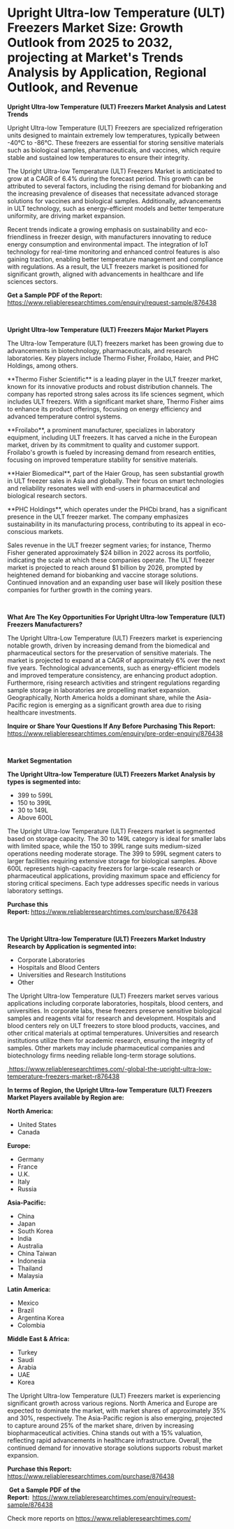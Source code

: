 <p><h1>Upright Ultra-low Temperature (ULT) Freezers Market Size: Growth Outlook from 2025 to 2032, projecting at Market's Trends Analysis by Application, Regional Outlook, and Revenue</h1></p><p><strong>Upright Ultra-low Temperature (ULT) Freezers Market Analysis and Latest Trends</strong></p>
<p><p>Upright Ultra-low Temperature (ULT) Freezers are specialized refrigeration units designed to maintain extremely low temperatures, typically between -40°C to -86°C. These freezers are essential for storing sensitive materials such as biological samples, pharmaceuticals, and vaccines, which require stable and sustained low temperatures to ensure their integrity.</p><p>The Upright Ultra-low Temperature (ULT) Freezers Market is anticipated to grow at a CAGR of 6.4% during the forecast period. This growth can be attributed to several factors, including the rising demand for biobanking and the increasing prevalence of diseases that necessitate advanced storage solutions for vaccines and biological samples. Additionally, advancements in ULT technology, such as energy-efficient models and better temperature uniformity, are driving market expansion.</p><p>Recent trends indicate a growing emphasis on sustainability and eco-friendliness in freezer design, with manufacturers innovating to reduce energy consumption and environmental impact. The integration of IoT technology for real-time monitoring and enhanced control features is also gaining traction, enabling better temperature management and compliance with regulations. As a result, the ULT freezers market is positioned for significant growth, aligned with advancements in healthcare and life sciences sectors.</p></p>
<p><strong>Get a Sample PDF of the Report:&nbsp;</strong> <a href="https://www.reliableresearchtimes.com/enquiry/request-sample/876438?utm_campaign=3137&utm_medium=2&utm_source=Github&utm_content=ia&utm_term=21032025&utm_id=upright-ultra-low-temperature-ult-freezers">https://www.reliableresearchtimes.com/enquiry/request-sample/876438</a></p>
<p>&nbsp;</p>
<p><strong>Upright Ultra-low Temperature (ULT) Freezers Major Market Players</strong></p>
<p><p>The Ultra-low Temperature (ULT) freezers market has been growing due to advancements in biotechnology, pharmaceuticals, and research laboratories. Key players include Thermo Fisher, Froilabo, Haier, and PHC Holdings, among others.</p><p>**Thermo Fisher Scientific** is a leading player in the ULT freezer market, known for its innovative products and robust distribution channels. The company has reported strong sales across its life sciences segment, which includes ULT freezers. With a significant market share, Thermo Fisher aims to enhance its product offerings, focusing on energy efficiency and advanced temperature control systems.</p><p>**Froilabo**, a prominent manufacturer, specializes in laboratory equipment, including ULT freezers. It has carved a niche in the European market, driven by its commitment to quality and customer support. Froilabo's growth is fueled by increasing demand from research entities, focusing on improved temperature stability for sensitive materials.</p><p>**Haier Biomedical**, part of the Haier Group, has seen substantial growth in ULT freezer sales in Asia and globally. Their focus on smart technologies and reliability resonates well with end-users in pharmaceutical and biological research sectors.</p><p>**PHC Holdings**, which operates under the PHCbi brand, has a significant presence in the ULT freezer market. The company emphasizes sustainability in its manufacturing process, contributing to its appeal in eco-conscious markets.</p><p>Sales revenue in the ULT freezer segment varies; for instance, Thermo Fisher generated approximately $24 billion in 2022 across its portfolio, indicating the scale at which these companies operate. The ULT freezer market is projected to reach around $1 billion by 2026, prompted by heightened demand for biobanking and vaccine storage solutions. Continued innovation and an expanding user base will likely position these companies for further growth in the coming years.</p></p>
<p>&nbsp;</p>
<p><strong>What Are The Key Opportunities For Upright Ultra-low Temperature (ULT) Freezers Manufacturers?</strong></p>
<p><p>The Upright Ultra-Low Temperature (ULT) Freezers market is experiencing notable growth, driven by increasing demand from the biomedical and pharmaceutical sectors for the preservation of sensitive materials. The market is projected to expand at a CAGR of approximately 6% over the next five years. Technological advancements, such as energy-efficient models and improved temperature consistency, are enhancing product adoption. Furthermore, rising research activities and stringent regulations regarding sample storage in laboratories are propelling market expansion. Geographically, North America holds a dominant share, while the Asia-Pacific region is emerging as a significant growth area due to rising healthcare investments.</p></p>
<p><strong>Inquire or Share Your Questions If Any Before Purchasing This Report:</strong> <a href="https://www.reliableresearchtimes.com/enquiry/pre-order-enquiry/876438?utm_campaign=3137&utm_medium=2&utm_source=Github&utm_content=ia&utm_term=21032025&utm_id=upright-ultra-low-temperature-ult-freezers">https://www.reliableresearchtimes.com/enquiry/pre-order-enquiry/876438</a></p>
<p>&nbsp;</p>
<p><strong>Market Segmentation</strong></p>
<p><strong>The Upright Ultra-low Temperature (ULT) Freezers Market Analysis by types is segmented into:</strong></p>
<p><ul><li>399 to 599L</li><li>150 to 399L</li><li>30 to 149L</li><li>Above 600L</li></ul></p>
<p><p>The Upright Ultra-low Temperature (ULT) Freezers market is segmented based on storage capacity. The 30 to 149L category is ideal for smaller labs with limited space, while the 150 to 399L range suits medium-sized operations needing moderate storage. The 399 to 599L segment caters to larger facilities requiring extensive storage for biological samples. Above 600L represents high-capacity freezers for large-scale research or pharmaceutical applications, providing maximum space and efficiency for storing critical specimens. Each type addresses specific needs in various laboratory settings.</p></p>
<p><strong>Purchase this Report:&nbsp;</strong><a href="https://www.reliableresearchtimes.com/purchase/876438?utm_campaign=3137&utm_medium=2&utm_source=Github&utm_content=ia&utm_term=21032025&utm_id=upright-ultra-low-temperature-ult-freezers">https://www.reliableresearchtimes.com/purchase/876438</a></p>
<p>&nbsp;</p>
<p><strong>The Upright Ultra-low Temperature (ULT) Freezers Market Industry Research by Application is segmented into:</strong></p>
<p><ul><li>Corporate Laboratories</li><li>Hospitals and Blood Centers</li><li>Universities and Research Institutions</li><li>Other</li></ul></p>
<p><p>The Upright Ultra-low Temperature (ULT) Freezers market serves various applications including corporate laboratories, hospitals, blood centers, and universities. In corporate labs, these freezers preserve sensitive biological samples and reagents vital for research and development. Hospitals and blood centers rely on ULT freezers to store blood products, vaccines, and other critical materials at optimal temperatures. Universities and research institutions utilize them for academic research, ensuring the integrity of samples. Other markets may include pharmaceutical companies and biotechnology firms needing reliable long-term storage solutions.</p></p>
<p><a href="https://www.reliableresearchtimes.com/-global-the-upright-ultra-low-temperature-freezers-market-r876438?utm_campaign=3137&utm_medium=2&utm_source=Github&utm_content=ia&utm_term=21032025&utm_id=upright-ultra-low-temperature-ult-freezers">&nbsp;https://www.reliableresearchtimes.com/-global-the-upright-ultra-low-temperature-freezers-market-r876438</a></p>
<p><strong>In terms of Region, the Upright Ultra-low Temperature (ULT) Freezers Market Players available by Region are:</strong></p>
<p>
    <p> <strong> North America: </strong>
        <ul>
            <li>United States</li>
            <li>Canada</li>
        </ul>
        </p> 
    <p> <strong> Europe: </strong>
        <ul>
            <li>Germany</li>
            <li>France</li>
            <li>U.K.</li>
            <li>Italy</li>
            <li>Russia</li>
        </ul>
        </p> 
    <p> <strong> Asia-Pacific: </strong>
        <ul>
            <li>China</li>
            <li>Japan</li>
            <li>South Korea</li>
            <li>India</li>
            <li>Australia</li>
            <li>China Taiwan</li>
            <li>Indonesia</li>
            <li>Thailand</li>
            <li>Malaysia</li>
        </ul>
        </p> 
    <p> <strong> Latin America: </strong>
        <ul>
            <li>Mexico</li>
            <li>Brazil</li>
            <li>Argentina Korea</li>
            <li>Colombia</li>
        </ul>
        </p> 
    <p> <strong> Middle East & Africa: </strong>
        <ul>
            <li>Turkey</li>
            <li>Saudi</li>
            <li>Arabia</li>
            <li>UAE</li>
            <li>Korea</li>
        </ul>
    </p>
    </p>
<p><p>The Upright Ultra-low Temperature (ULT) Freezers market is experiencing significant growth across various regions. North America and Europe are expected to dominate the market, with market shares of approximately 35% and 30%, respectively. The Asia-Pacific region is also emerging, projected to capture around 25% of the market share, driven by increasing biopharmaceutical activities. China stands out with a 15% valuation, reflecting rapid advancements in healthcare infrastructure. Overall, the continued demand for innovative storage solutions supports robust market expansion.</p></p>
<p><strong>Purchase this Report: </strong><a href="https://www.reliableresearchtimes.com/purchase/876438?utm_campaign=3137&utm_medium=2&utm_source=Github&utm_content=ia&utm_term=21032025&utm_id=upright-ultra-low-temperature-ult-freezers">https://www.reliableresearchtimes.com/purchase/876438</a></p>
<p>&nbsp;<strong>Get a Sample PDF of the Report:&nbsp;&nbsp;</strong><a href="https://www.reliableresearchtimes.com/enquiry/request-sample/876438?utm_campaign=3137&utm_medium=2&utm_source=Github&utm_content=ia&utm_term=21032025&utm_id=upright-ultra-low-temperature-ult-freezers">https://www.reliableresearchtimes.com/enquiry/request-sample/876438</a></p>
<p><strong></strong></p>
<p>Check more reports on <a href="https://www.reliableresearchtimes.com/?utm_campaign=3137&utm_medium=2&utm_source=Github&utm_content=ia&utm_term=21032025&utm_id=upright-ultra-low-temperature-ult-freezers">https://www.reliableresearchtimes.com/</a></p>
